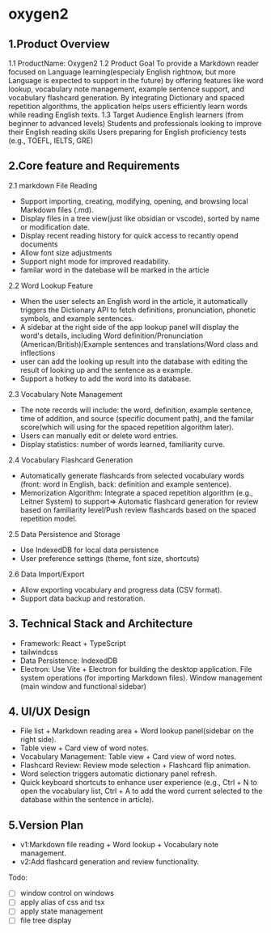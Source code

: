 # oxygen2

## 1.Product Overview
1.1 ProductName: Oxygen2
1.2 Product Goal
  To provide a Markdown reader focused on Language learning(especialy English rightnow, but more Language is expected to support in the future) by offering features like word lookup, vocabulary note management, example sentence support, and vocabulary flashcard generation. By integrating Dictionary and spaced repetition algorithms, the application helps users efficiently learn words while reading English texts.
1.3 Target Audience
  English learners (from beginner to advanced levels)
  Students and professionals looking to improve their English reading skills
  Users preparing for English proficiency tests (e.g., TOEFL, IELTS, GRE)

## 2.Core feature and Requirements
2.1 markdown File Reading
  * Support importing, creating, modifying, opening, and browsing local Markdown files (.md).
  * Display files in a tree view(just like obsidian or vscode), sorted by name or modification date.
  * Display recent reading history for quick access to recantly opend documents
  * Allow font size adjustments
  * Support night mode for improved readability.
  * familar word in the datebase will be marked in the article

2.2 Word Lookup Feature
  * When the user selects an English word in the article, it automatically triggers the Dictionary API to fetch definitions, pronunciation, phonetic symbols, and example sentences.
  * A sidebar at the right side of the app lookup panel will display the word's details, including Word definition/Pronunciation (American/British)/Example sentences and translations/Word class and inflections
  * user can add the looking up result into the database with editing the result of looking up and the sentence as a example.
  * Support a hotkey to add the word into its database.

2.3 Vocabulary Note Management
 * The note records will include: the word, definition, example sentence, time of addition, and source (specific document path), and the familar score(which will using for the spaced repetition algorithm later).
 * Users can manually edit or delete word entries.
 * Display statistics: number of words learned, familiarity curve.

2.4 Vocabulary Flashcard Generation
 * Automatically generate flashcards from selected vocabulary words (front: word in English, back: definition and example sentence).
 * Memorization Algorithm: Integrate a spaced repetition algorithm (e.g., Leitner System) to support=> Automatic flashcard generation for review based on familiarity level/Push review flashcards based on the spaced repetition model.

2.5 Data Persistence and Storage
 * Use IndexedDB for local data persistence
 * User preference settings (theme, font size, shortcuts)

2.6 Data Import/Export
 * Allow exporting vocabulary and progress data (CSV format).
 * Support data backup and restoration.

## 3. Technical Stack and Architecture
 * Framework: React + TypeScript
 * tailwindcss
 * Data Persistence: IndexedDB
 * Electron: Use Vite + Electron for building the desktop application. File system operations (for importing Markdown files). Window management (main window and functional sidebar)

## 4. UI/UX Design
 * File list + Markdown reading area + Word lookup panel(sidebar on the right side).
 * Table view + Card view of word notes.
 * Vocabulary Management: Table view + Card view of word notes.
 * Flashcard Review: Review mode selection + Flashcard flip animation.
 * Word selection triggers automatic dictionary panel refresh.
 * Quick keyboard shortcuts to enhance user experience (e.g., Ctrl + N to open the vocabulary list, Ctrl + A to add the word current selected to the database within the sentence in article).

## 5.Version Plan
 * v1:Markdown file reading + Word lookup + Vocabulary note management.
 * v2:Add flashcard generation and review functionality.


Todo:
- [ ] window control on windows
- [ ] apply alias of css and tsx
- [ ] apply state management
- [ ] file tree display 